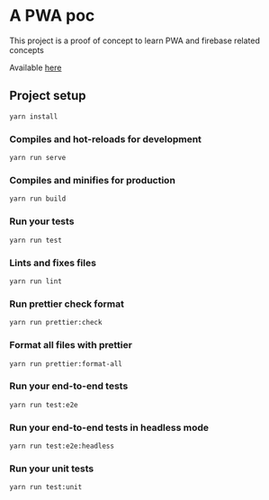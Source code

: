 # A PWA poc

This project is a proof of concept to learn PWA and firebase related concepts

Available [here](https://baga-d5af7.firebaseapp.com/)

## Project setup
```
yarn install
```

### Compiles and hot-reloads for development
```
yarn run serve
```

### Compiles and minifies for production
```
yarn run build
```

### Run your tests
```
yarn run test
```

### Lints and fixes files
```
yarn run lint
```

### Run prettier check format
```
yarn run prettier:check
```

### Format all files with prettier
```
yarn run prettier:format-all
```

### Run your end-to-end tests
```
yarn run test:e2e
```

### Run your end-to-end tests in headless mode
```
yarn run test:e2e:headless
```

### Run your unit tests
```
yarn run test:unit
```
